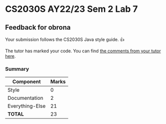 # CS2030S AY22/23 Sem 2 Lab 7
## Feedback for obrona
Your submission follows the CS2030S Java style guide. :+1:

The tutor has marked your code. You can find [the comments from your tutor here](https://www.github.com/nus-cs2030s-2223-s2/lab7-obrona/commit/5fc3324241e390a071fb437c6ec784a6ef4b67f9).
### Summary

| Component | Marks |
|-----------|-------|
| Style | 0 |
| Documentation | 2 |
| Everything-Else | 21 |
| **TOTAL** | 23 |
